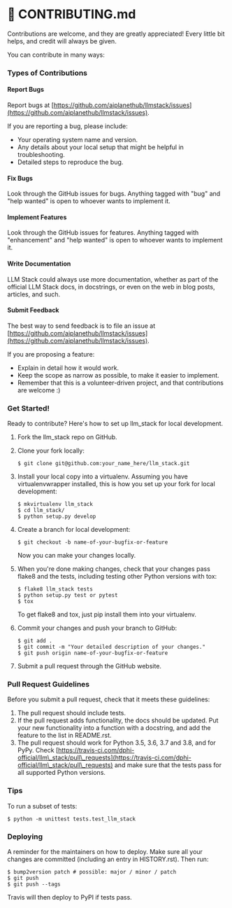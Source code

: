 # 🧑 CONTRIBUTING.md

Contributions are welcome, and they are greatly appreciated! Every little bit helps, and credit will always be given.

You can contribute in many ways:

### Types of Contributions

#### Report Bugs

Report bugs at [https://github.com/aiplanethub/llmstack/issues](https://github.com/aiplanethub/llmstack/issues).

If you are reporting a bug, please include:

* Your operating system name and version.
* Any details about your local setup that might be helpful in troubleshooting.
* Detailed steps to reproduce the bug.

#### Fix Bugs

Look through the GitHub issues for bugs. Anything tagged with "bug" and "help wanted" is open to whoever wants to implement it.

#### Implement Features

Look through the GitHub issues for features. Anything tagged with "enhancement" and "help wanted" is open to whoever wants to implement it.

#### Write Documentation

LLM Stack could always use more documentation, whether as part of the official LLM Stack docs, in docstrings, or even on the web in blog posts, articles, and such.

#### Submit Feedback

The best way to send feedback is to file an issue at [https://github.com/aiplanethub/llmstack/issues](https://github.com/aiplanethub/llmstack/issues).

If you are proposing a feature:

* Explain in detail how it would work.
* Keep the scope as narrow as possible, to make it easier to implement.
* Remember that this is a volunteer-driven project, and that contributions are welcome :)

### Get Started!

Ready to contribute? Here's how to set up llm\_stack for local development.

1. Fork the llm\_stack repo on GitHub.
2.  Clone your fork locally:

    ```
    $ git clone git@github.com:your_name_here/llm_stack.git
    ```
3.  Install your local copy into a virtualenv. Assuming you have virtualenvwrapper installed, this is how you set up your fork for local development:

    ```
    $ mkvirtualenv llm_stack
    $ cd llm_stack/
    $ python setup.py develop
    ```
4.  Create a branch for local development:

    ```
    $ git checkout -b name-of-your-bugfix-or-feature
    ```

    Now you can make your changes locally.
5.  When you're done making changes, check that your changes pass flake8 and the tests, including testing other Python versions with tox:

    ```
    $ flake8 llm_stack tests
    $ python setup.py test or pytest
    $ tox
    ```

    To get flake8 and tox, just pip install them into your virtualenv.
6.  Commit your changes and push your branch to GitHub:

    ```
    $ git add .
    $ git commit -m "Your detailed description of your changes."
    $ git push origin name-of-your-bugfix-or-feature
    ```
7. Submit a pull request through the GitHub website.

### Pull Request Guidelines

Before you submit a pull request, check that it meets these guidelines:

1. The pull request should include tests.
2. If the pull request adds functionality, the docs should be updated. Put your new functionality into a function with a docstring, and add the feature to the list in README.rst.
3. The pull request should work for Python 3.5, 3.6, 3.7 and 3.8, and for PyPy. Check [https://travis-ci.com/dphi-official/llm\_stack/pull\_requests](https://travis-ci.com/dphi-official/llm\_stack/pull\_requests) and make sure that the tests pass for all supported Python versions.

### Tips

To run a subset of tests:

```
$ python -m unittest tests.test_llm_stack
```

### Deploying

A reminder for the maintainers on how to deploy. Make sure all your changes are committed (including an entry in HISTORY.rst). Then run:

```
$ bump2version patch # possible: major / minor / patch
$ git push
$ git push --tags
```

Travis will then deploy to PyPI if tests pass.
